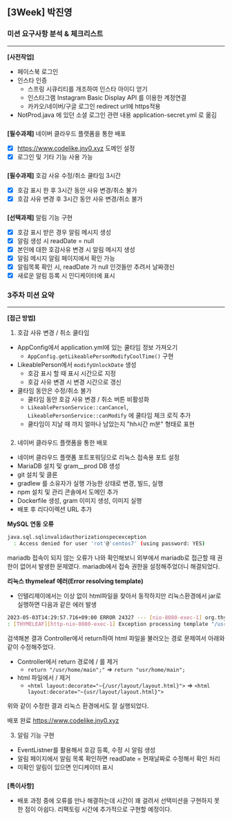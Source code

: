 ## [3Week] 박진영

### 미션 요구사항 분석 & 체크리스트

---  

**[사전작업]**

- 페이스북 로그인
- 인스타 인증
    - 스프링 시큐리티를 개조하여 인스타 아이디 얻기
    - 인스타그램 Instagram Basic Display API 를 이용한 계정연결
    - 카카오/네이버/구글 로그인 redirect url에 https적용
- NotProd.java 에 있던 소셜 로그인 관련 내용 application-secret.yml 로 옮김

###

**[필수과제]** 네이버 클라우드 플랫폼을 통한 배포

- [x] https://www.codelike.jny0.xyz 도메인 설정
- [x] 로그인 및 기타 기능 사용 가능

###

**[필수과제]** 호감 사유 수정/취소 쿨타임 3시간

- [x] 호감 표시 한 후 3시간 동안 사유 변경/취소 불가
- [x] 호감 사유 변경 후 3시간 동안 사유 변경/취소 불가

###

**[선택과제]** 알림 기능 구현

- [x] 호감 표시 받은 경우 알림 메시지 생성
- [x] 알림 생성 시 readDate = null
- [x] 본인에 대한 호감사유 변경 시 알림 메시지 생성
- [x] 알림 메시지 알림 페이지에서 확인 가능
- [x] 알림목록 확인 시, readDate 가 null 인것들만 추려서 날짜갱신
- [x] 새로운 알림 등록 시 인디케이터에 표시

###

### 3주차 미션 요약

---  

**[접근 방법]**

1. 호감 사유 변경 / 취소 쿨타임

- AppConfig에서 application.yml에 있는 쿨타임 정보 가져오기
    - `AppConfig.getLikeablePersonModifyCoolTime()` 구현
- LikeablePerson에서 `modifyUnlockDate` 생성
    - 호감 표시 할 때 표시 시간으로 지정
    - 호감 사유 변경 시 변경 시간으로 갱신
- 쿨타임 동안은 수정/취소 불가
    - 쿨타임 동안 호감 사유 변경 / 취소 버튼 비활성화
    - `LikeablePersonService::canCancel`, `LikeablePersonService::canModify` 에 쿨타임 체크 로직 추가
    - 쿨타임이 지날 때 까지 얼마나 남았는지 "hh시간 m분" 형태로 표현

###

2. 네이버 클라우드 플랫폼을 통한 배포

- 네이버 클라우드 플랫폼 포트포워딩으로 리눅스 접속용 포트 설정
- MariaDB 설치 및 gram__prod DB 생성
- git 설치 및 클론
- gradlew 를 소유자가 실행 가능한 상태로 변경, 빌드, 실행
- npm 설치 및 관리 콘솔에서 도메인 추가
- Dockerfile 생성, gram 이미지 생성, 이미지 실행
- 배포 후 리다이렉션 URL 추가

**MySQL 연동 오류**

```bash
java.sql.sqlinvalidauthorizationspecexception 
  : Access denied for user 'rot'@'centos7' (using password: YES)
````

mariadb 접속이 되지 않는 오류가 나와 확인해보니 외부에서 mariadb로 접근할 때 권한이 없어서 발생한 문제였다.
mariadb에서 접속 권한을 설정해주었더니 해결되었다.

**리눅스 thymeleaf 에러(Error resolving template)**

- 인텔리제이에서는 이상 없이 html파일을 찾아서 동작하지만 리눅스환경에서 jar로 실행하면 다음과 같은 에러 발생

```bash
2023-05-03T14:29:57.716+09:00 ERROR 24327 --- [nio-8080-exec-1] org.thymeleaf.TemplateEngine             
: [THYMELEAF][http-nio-8080-exec-1] Exception processing template "/usr/home/main": Error resolving template [/usr/home/main], template might not exist or might not be accessible by any of the configured Template Resolvers
```

검색해본 결과 Controller에서 return하여 html 파일을 불러오는 경로 문제여서 아래와 같이 수정해주었다.

- Controller에서 return 경로에 / 를 제거
    - `return "/usr/home/main";"` => `return "usr/home/main";`
- html 파일에서 / 제거
    - `<html layout:decorate="~{/usr/layout/layout.html}">` => `<html layout:decorate="~{usr/layout/layout.html}">`

위와 같이 수정한 결과 리눅스 환경에서도 잘 실행되었다.

배포 완료
https://www.codelike.jny0.xyz

3. 알림 기능 구현

- EventListner를 활용해서 호감 등록, 수정 시 알림 생성
- 알림 페이지에서 알림 목록 확인하면 readDate = 현재날짜로 수정해서 확인 처리
- 미확인 알림이 있으면 인디케이터 표시

###

**[특이사항]**

- 배포 과정 중에 오류를 만나 해결하는데 시간이 꽤 걸려서 선택미션을 구현하지 못한 점이 아쉽다.
  리팩토링 시간에 추가적으로 구현할 예정이다.